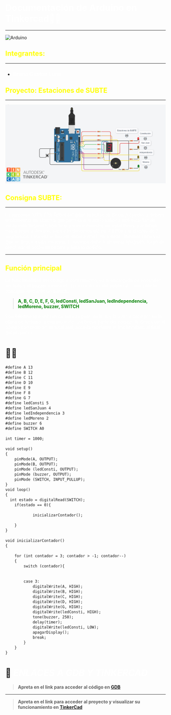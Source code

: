 # **<span style="color:white">Documentación de Arduino en Tinkercad👨‍💻**

---

![Arduino](https://d1e4pidl3fu268.cloudfront.net/1e27d448-be48-4a6a-97e9-855e2321ad37/images.crop_222x168_38,0.preview.png)

##     **<span style="color:yellow">Integrantes:**
---
* ### <span style="color:white">**Bruno Gaston Luna**


## **<span style="color:yellow">Proyecto: Estaciones de SUBTE**
---

![Tinkercad](image.png)


## **<span style="color:yellow">Consigna SUBTE:**
---
<span style="color:white">La empresa  “UTN FRA Robotics” ganó la licitación de un proyecto, y deberá Implementar un sistema que permita al usuario saber a qué estación de subte está llegando, aparte  el sistema muestra las estaciones que faltan hasta llegar a destino, para ello debemos utilizar 4 LEDs y el display de 7 segmentos. Esta vez el buzzer deberá emitir un sonido diferente cada vez que se llegue a una estación.
El sistema deberá arrancar apagado, luego de presionar el botón empezará y hará lo pedido.


---


## **<span style="color:yellow">Función principal**
<span style="color:white">La **funcionalidad** del código a continuación, es la encargada de encender los **leds** y el **buzzer** simulando las estaciones del **subte** tal como pide la consigna mediante un **switch**.

>**<span style="color:green">A, B, C, D, E, F, G, ledConsti, ledSanJuan, ledIndependencia, ledMoreno, buzzer, SWITCH**



<span style="color:white">Son **#define** que utilizamos para asignar los leds y buzzer a cada pin en la placa de Arduino, a continuación una breve parte del código. Si desea ver el código completo en su totalidad, acceda mediante el link brindado al final del proyecto.

# 👨‍💻
```
#define A 13
#define B 12
#define C 11
#define D 10
#define E 9
#define F 8
#define G 7
#define ledConsti 5
#define ledSanJuan 4
#define ledIndependencia 3
#define ledMoreno 2
#define buzzer 6
#define SWITCH A0

int timer = 1000; 

void setup()
{
    pinMode(A, OUTPUT);
    pinMode(B, OUTPUT);
  	pinMode (ledConsti, OUTPUT);
  	pinMode (buzzer, OUTPUT);
  	pinMode (SWITCH, INPUT_PULLUP);
}
void loop()
{
  int estado = digitalRead(SWITCH);
    if(estado == 0){
    	
    		inicializarContador();
    
  	}
}

void inicializarContador()
{
	
    for (int contador = 3; contador > -1; contador--)
    {
        switch (contador){
        

        case 3:
            digitalWrite(A, HIGH);
            digitalWrite(B, HIGH);
            digitalWrite(C, HIGH);
            digitalWrite(D, HIGH);
            digitalWrite(G, HIGH);
          	digitalWrite(ledConsti, HIGH);
          	tone(buzzer, 250);
            delay(timer);
          	digitalWrite(ledConsti, LOW);
            apagarDisplay();
          	break;
		}
	}
}
```


# 🤖 *<span style="color:white">ENLACES A GDB Y TINKERCAD*
>**Apreta en el link para acceder al código en 
[GDB](https://onlinegdb.com/TfaMQRrgf)**
---
>**Apreta en el link para acceder al proyecto y visualizar su funcionamiento en 
[TinkerCad](https://www.tinkercad.com/things/jCwcsqkiEle-ejercicio-estacion-de-subte/editel?sharecode=n3iPHVnVO5O6R1Ly03omNiraLAmwxyKL4AQDS0MX5T4)**
